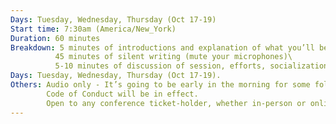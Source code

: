 ```yaml
---
Days: Tuesday, Wednesday, Thursday (Oct 17-19)
Start time: 7:30am (America/New_York)
Duration: 60 minutes
Breakdown: 5 minutes of introductions and explanation of what you’ll be writing.\
          45 minutes of silent writing (mute your microphones)\
          5-10 minutes of discussion of session, efforts, socialization.
Days: Tuesday, Wednesday, Thursday (Oct 17-19).
Others: Audio only - It’s going to be early in the morning for some folks.
        Code of Conduct will be in effect.
        Open to any conference ticket-holder, whether in-person or online.
---
```

